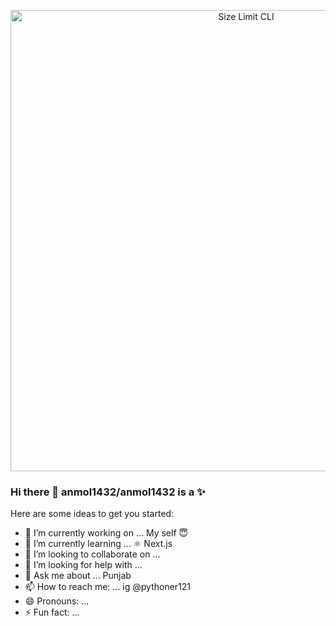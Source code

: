 <p align="center">
  <img src="https://media4.giphy.com/media/LHZyixOnHwDDy/giphy.gif?cid=ecf05e47p1v853bomycn0t8jaw8hfok0z52wmp32lse0tkg9&rid=giphy.gif&ct=g" alt="Size Limit CLI" width="738">
</p>


### Hi there 👋 **anmol1432/anmol1432** is a ✨ 

Here are some ideas to get you started:

- 🔭 I’m currently working on ... My self 😇
- 🌱 I’m currently learning ... ⚛️ Next.js
- 👯 I’m looking to collaborate on ...
- 🤔 I’m looking for help with ...
- 💬 Ask me about ... Punjab
- 📫 How to reach me: ... ig @pythoner121
- 😄 Pronouns: ...
- ⚡ Fun fact: ... 

